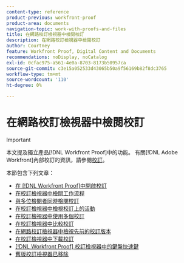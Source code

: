 ```yaml
---
content-type: reference
product-previous: workfront-proof
product-area: documents
navigation-topic: work-with-proofs-and-files
title: 在網路校訂檢視器中檢閱校訂
description: 在網路校訂檢視器中檢閱校訂
author: Courtney
feature: Workfront Proof, Digital Content and Documents
recommendations: noDisplay, noCatalog
exl-id: 0cfac975-a561-4e0a-8703-8173b50957ca
source-git-commit: c3e15a052533d43065b50a9f56169b82f8dc3765
workflow-type: tm+mt
source-wordcount: '110'
ht-degree: 0%

---
```


# 在網路校訂檢視器中檢閱校訂

>[!IMPORTANT]
>
>本文提及獨立產品[!DNL Workfront Proof]中的功能。 有關[!DNL Adobe Workfront]內部校訂的資訊，請參閱[校訂](../../../review-and-approve-work/proofing/proofing.md)。

本節包含下列文章：

* [在 [!DNL Workfront Proof]中開啟校訂](../../../workfront-proof/wp-work-proofsfiles/review-proofs-wpv/open-proof.md)
* [在校訂檢視器中檢閱工作流程](../../../workfront-proof/wp-work-proofsfiles/review-proofs-wpv/review-workflow.md)
* [與多位檢閱者同時檢閱校訂](../../../workfront-proof/wp-work-proofsfiles/review-proofs-wpv/review-proof-with-multiple-reviewers.md)
* [在校訂檢視器中檢視校訂上的活動](../../../workfront-proof/wp-work-proofsfiles/review-proofs-wpv/view-activity-on-a-proof.md)
* [在校訂檢視器中使用多個校訂](../../../workfront-proof/wp-work-proofsfiles/review-proofs-wpv/work-with-multiple-proofs.md)
* [在校訂檢視器中比較校訂](../../../workfront-proof/wp-work-proofsfiles/review-proofs-wpv/compare-proofs.md)
* [在網路校訂檢視器中檢視先前的校訂版本](../../../workfront-proof/wp-work-proofsfiles/review-proofs-wpv/view-previous-proof-versions.md)
* [在校訂檢視器中下載校訂](../../../workfront-proof/wp-work-proofsfiles/review-proofs-wpv/download-proof.md)
* [&#x200B; [!DNL Workfront Proof] 校訂檢視器中的鍵盤快速鍵](../../../workfront-proof/wp-work-proofsfiles/review-proofs-wpv/keyboard-shortcuts.md)
* [舊版校訂檢視器已移除](../../../workfront-proof/wp-work-proofsfiles/review-proofs-wpv/lpv-removed.md)
